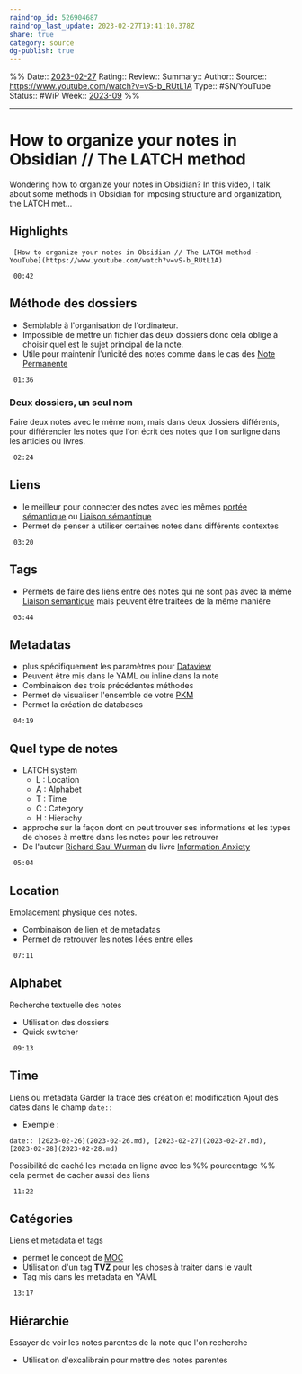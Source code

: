 ```yaml
---
raindrop_id: 526904687
raindrop_last_update: 2023-02-27T19:41:10.378Z
share: true
category: source
dg-publish: true
---
```

%%
Date:: [2023-02-27](2023-02-27.md)
Rating:: 
Review:: 
Summary:: 
Author:: 
Source:: https://www.youtube.com/watch?v=vS-b_RUtL1A
Type:: #SN/YouTube 
Status:: #WiP 
Week:: [2023-09](../week/2023-09.md)
%%
***
# How to organize your notes in Obsidian // The LATCH method

Wondering how to organize your notes in Obsidian? In this video, I talk about some methods in Obsidian for imposing structure and organization, the LATCH met...

## Highlights

```timestamp-url 
 [How to organize your notes in Obsidian // The LATCH method - YouTube](https://www.youtube.com/watch?v=vS-b_RUtL1A)
 ```


```timestamp 
 00:42
 ```

## Méthode des dossiers

- Semblable à l'organisation de l'ordinateur.
- Impossible de mettre un fichier das deux dossiers donc cela oblige à choisir quel est le sujet principal de la note.
- Utile pour maintenir l'unicité des notes comme dans le cas des [Note Permanente](Note%20Permanente.md) 

```timestamp 
 01:36
 ```

### Deux dossiers, un seul nom

Faire deux notes avec le même nom, mais dans deux dossiers différents, pour différencier les notes que l'on écrit des notes que l'on surligne dans les articles ou livres.

```timestamp 
 02:24
 ```

## Liens

- le meilleur pour connecter des notes avec les mêmes [portée sémantique](port%C3%A9e%20s%C3%A9mantique.md) ou [Liaison sémantique](../seeds/Liaison%20s%C3%A9mantique.md)
- Permet de penser à utiliser certaines notes dans différents contextes

```timestamp 
 03:20
 ```

## Tags

- Permets de faire des liens entre des notes qui ne sont pas avec la même [Liaison sémantique](../seeds/Liaison%20s%C3%A9mantique.md) mais peuvent être traitées de la même manière

```timestamp 
 03:44
 ```

## Metadatas

- plus spécifiquement les paramètres pour [Dataview](Dataview.md)
- Peuvent être mis dans le YAML ou inline dans la note
- Combinaison des trois précédentes méthodes
- Permet de visualiser l'ensemble de votre [PKM](../seeds/PKM.md)
- Permet la création de databases

```timestamp 
 04:19
 ```

## Quel type de notes

- LATCH system 
	- L : Location
	- A : Alphabet
	- T : Time
	- C : Category
	- H : Hierachy
- approche sur la façon dont on peut trouver ses informations et les types de choses à mettre dans les notes pour les retrouver
- De l'auteur [Richard Saul Wurman](Richard%20Saul%20Wurman.md) du livre [Information Anxiety](Information%20Anxiety.md)

```timestamp 
 05:04
 ```

## Location

Emplacement physique des notes.
- Combinaison de lien et de metadatas
- Permet de retrouver les notes liées entre elles

```timestamp 
 07:11
 ```

## Alphabet

Recherche textuelle des notes
- Utilisation des dossiers
- Quick switcher 

```timestamp 
 09:13
 ```

## Time 

Liens ou metadata
Garder la trace des création et modification
Ajout des dates dans le champ ```date::```
- Exemple :
```
date:: [2023-02-26](2023-02-26.md), [2023-02-27](2023-02-27.md), [2023-02-28](2023-02-28.md)
```

Possibilité de caché les metada en ligne avec les %% pourcentage %% cela permet de cacher aussi des liens

```timestamp 
 11:22
 ```

## Catégories

Liens et metadata et tags 
- permet le concept de [MOC](Carte%20de%20contenu.md)
- Utilisation d'un tag **TVZ** pour les choses à traiter dans le vault
- Tag mis dans les metadata en YAML

```timestamp 
 13:17
 ```

## Hiérarchie

Essayer de voir les notes parentes de la note que l'on recherche
- Utilisation d'excalibrain pour mettre des notes parentes 

